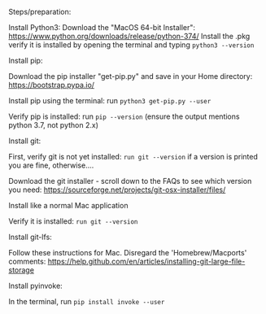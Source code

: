 Steps/preparation:
 
Install Python3:
Download the "MacOS 64-bit Installer": https://www.python.org/downloads/release/python-374/
Install the .pkg
verify it is installed by opening the terminal and typing `python3 --version`
 
Install pip:

Download the pip installer "get-pip.py" and save in your Home directory: https://bootstrap.pypa.io/

Install pip using the terminal: run `python3 get-pip.py --user `

Verify pip is installed: run `pip --version` (ensure the output mentions python 3.7, not python 2.x)

 

 

Install git:

First, verify git is not yet installed: `run git --version` if a version is printed you are fine, otherwise....

Download the git installer - scroll down to the FAQs to see which version you need: https://sourceforge.net/projects/git-osx-installer/files/

Install like a normal Mac application

Verify it is installed: `run git --version`

 

Install git-lfs:

Follow these instructions for Mac. Disregard the 'Homebrew/Macports' comments: https://help.github.com/en/articles/installing-git-large-file-storage

 

Install pyinvoke:

In the terminal, run `pip install invoke --user`


